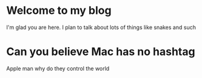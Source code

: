 # Welcome to my blog

I'm glad you are here. I plan to talk about lots of things like snakes and such

# Can you believe Mac has no hashtag

Apple man why do they control the world
